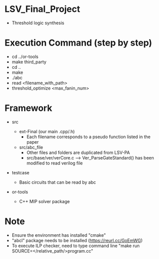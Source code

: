 # LSV_Final_Project
- Threshold logic synthesis

# Execution Command (step by step)
- cd ../or-tools
- make third_party
- cd ..
- make 
- ./abc
- read <filename_with_path>
- threshold_optimize <max_fanin_num>

# Framework
- src 
    - ext-Final (our main .cpp/.h)
        - Each filename corresponds to a pseudo function listed in the paper
    - src/abc_file
        - Other files and folders are duplicated from LSV-PA
        - src/base/ver/verCore.c --> Ver_ParseGateStandard() has been modified to read verilog file

- testcase
    - Basic circuits that can be read by abc

- or-tools
    - C++ MIP solver package

#  Note
- Ensure the environment has installed "cmake"
- "abcl" package needs to be installed (https://reurl.cc/GoEmWG)
- To execute ILP checker, need to type command line "make run SOURCE=</relative_path/>program.cc"

